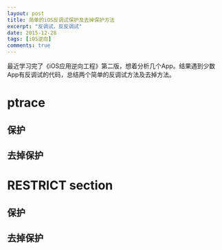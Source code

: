 ```yaml
---
layout: post
title: 简单的iOS反调试保护及去掉保护方法
excerpt: "反调试，反反调试"
date: 2015-12-28
tags: [iOS逆向]
comments: true
---
```


最近学习完了《iOS应用逆向工程》第二版，想着分析几个App。结果遇到少数App有反调试的代码，总结两个简单的反调试方法及去掉方法。

# ptrace

## 保护

## 去掉保护


# RESTRICT section


## 保护

## 去掉保护
